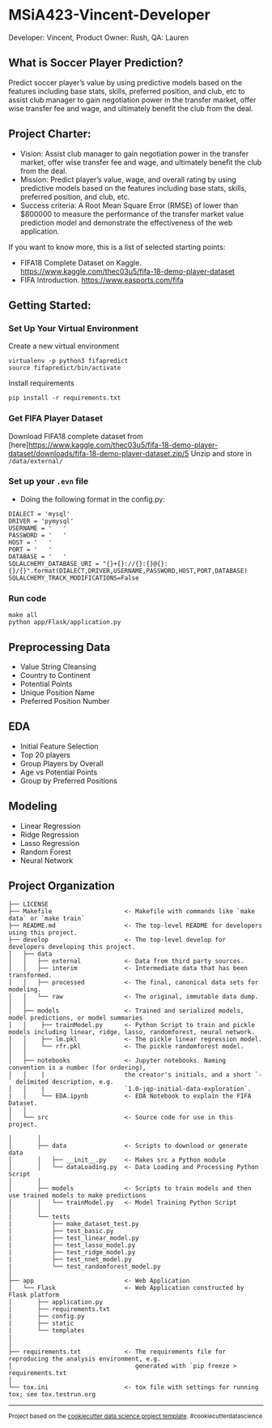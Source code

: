 # MSiA423-Vincent-Developer
Developer: Vincent, Product Owner: Rush, QA: Lauren


What is Soccer Player Prediction?
--------------

Predict soccer player’s value by using predictive models based on the features including base stats, skills, preferred position, and club, etc to assist club manager to gain negotiation power in the transfer market, offer wise transfer fee and wage, and ultimately benefit the club from the deal.

Project Charter:
--------------

* Vision: Assist club manager to gain negotiation power in the transfer market, offer wise transfer fee and wage, and ultimately benefit the club from the deal.
* Mission: Predict player’s value, wage, and overall rating by using predictive models based on the features including base stats, skills, preferred position, and club, etc.
* Success criteria: A Root Mean Square Error (RMSE) of lower than $800000 to measure the performance of the transfer market value prediction model and demonstrate the effectiveness of the web application.


If you want to know more, this is a list of selected starting points:

* FIFA18 Complete Dataset on Kaggle. https://www.kaggle.com/thec03u5/fifa-18-demo-player-dataset
* FIFA Introduction. https://www.easports.com/fifa


Getting Started:
--------------

### Set Up Your Virtual Environment

Create a new virtual environment

```
virtualenv -p python3 fifapredict
source fifapredict/bin/activate
```

Install requirements

```
pip install -r requirements.txt
```

### Get FIFA Player Dataset

Download FIFA18 complete dataset from [here]https://www.kaggle.com/thec03u5/fifa-18-demo-player-dataset/downloads/fifa-18-demo-player-dataset.zip/5
Unzip and store in `/data/external/`

### Set up your `.evn` file

* Doing the following format in the config.py:

```
DIALECT = 'mysql'
DRIVER = 'pymysql'
USERNAME = '   '
PASSWORD = '   '
HOST = '   '
PORT = '   '
DATABASE = '   '
SQLALCHEMY_DATABASE_URI = "{}+{}://{}:{}@{}:{}/{}".format(DIALECT,DRIVER,USERNAME,PASSWORD,HOST,PORT,DATABASE)
SQLALCHEMY_TRACK_MODIFICATIONS=False
```

### Run code

```
make all
python app/Flask/application.py
```

Preprocessing Data
--------------

* Value String Cleansing
* Country to Continent
* Potential Points
* Unique Position Name
* Preferred Position Number

EDA
--------------

* Initial Feature Selection
* Top 20 players
* Group Players by Overall
* Age vs Potential Points
* Group by Preferred Positions

Modeling
--------------
* Linear Regression
* Ridge Regression
* Lasso Regression
* Random Forest
* Neural Network


Project Organization
------------

    ├── LICENSE
    ├── Makefile                    <- Makefile with commands like `make data` or `make train`
    ├── README.md                   <- The top-level README for developers using this project.
    ├── develop                     <- The top-level develop for developers developing this project.
    │   ├── data
    │   │   ├── external            <- Data from third party sources.
    │   │   ├── interim             <- Intermediate data that has been transformed.
    │   │   ├── processed           <- The final, canonical data sets for modeling.
    │   │   └── raw                 <- The original, immutable data dump.
    │   │
    │   ├── models                  <- Trained and serialized models, model predictions, or model summaries
    │   │    ├── trainModel.py      <- Python Script to train and pickle models including linear, ridge, lasso, randomforest, neural network.
    │   │    ├── lm.pkl             <- The pickle linear regression model.
    │   │    └── rfr.pkl            <- The pickle randomforest model.
    │   │
    │   ├── notebooks               <- Jupyter notebooks. Naming convention is a number (for ordering),
    │   │    |                      the creator's initials, and a short `-` delimited description, e.g.
    │   │    |                      `1.0-jqp-initial-data-exploration`.
    |   │    └── EDA.ipynb          <- EDA Notebook to explain the FIFA Dataset.
    │   │
    │   └── src                     <- Source code for use in this project.
 
    │       │
    │       ├── data                <- Scripts to download or generate data
    │       │   ├── __init__.py     <- Makes src a Python module
    │       │   └── dataLoading.py  <- Data Loading and Processing Python Script
    │       │
    │       ├── models              <- Scripts to train models and then use trained models to make predictions
    │       │   └── trainModel.py   <- Model Training Python Script
    │       │
    |       └── tests
    |           ├── make_dataset_test.py
    |           ├── test_basic.py
    |           ├── test_linear_model.py
    |           ├── test_lasso_model.py
    |           ├── test_ridge_model.py
    |           ├── test_nnet_model.py
    |           └── test_randomforest_model.py
    │
    ├── app                         <- Web Application
    │   └── Flask                   <- Web Application constructed by Flask platform
    │       ├── application.py
    |       ├── requirements.txt
    |       ├── config.py
    |       ├── static
    |       └── templates
    | 
    │
    ├── requirements.txt            <- The requirements file for reproducing the analysis environment, e.g.
    │                                  generated with `pip freeze > requirements.txt
    │
    └── tox.ini                     <- tox file with settings for running tox; see tox.testrun.org


--------

<p><small>Project based on the <a target="_blank" href="https://drivendata.github.io/cookiecutter-data-science/">cookiecutter data science project template</a>. #cookiecutterdatascience</small></p>
